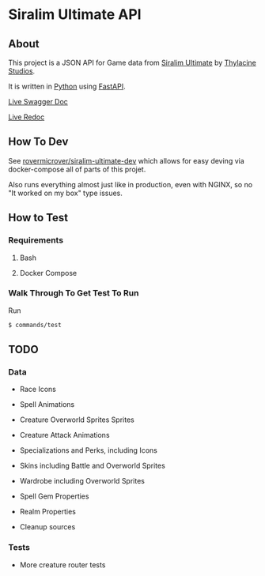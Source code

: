 # Siralim Ultimate API

## About

This project is a JSON API for Game data from [Siralim Ultimate](https://store.steampowered.com/app/1289810/Siralim_Ultimate/) by [Thylacine Studios](http://www.thylacinestudios.com/).

It is written in [Python](https://www.python.org/) using [FastAPI](https://fastapi.tiangolo.com/).

[Live Swagger Doc](https://siralim-ultimate.rovermicrover.com/api/docs)

[Live Redoc](https://siralim-ultimate.rovermicrover.com/api/redoc)

## How To Dev

See [rovermicrover/siralim-ultimate-dev](https://github.com/rovermicrover/siralim-ultimate-dev) which allows for easy deving via docker-compose all of parts of this projet.

Also runs everything almost just like in production, even with NGINX, so no "It worked on my box" type issues.

## How to Test

### Requirements

1. Bash

2. Docker Compose

### Walk Through To Get Test To Run

Run

```bash
$ commands/test
```

## TODO

### Data

* Race Icons

* Spell Animations

* Creature Overworld Sprites Sprites

* Creature Attack Animations

* Specializations and Perks, including Icons

* Skins including Battle and Overworld Sprites

* Wardrobe including Overworld Sprites

* Spell Gem Properties

* Realm Properties

* Cleanup sources

### Tests

* More creature router tests